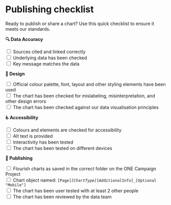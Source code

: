 # Publishing checklist

Ready to publish or share a chart? Use this quick checklist to ensure it meets our standards.
<br>


<script src="https://cdn.jsdelivr.net/npm/canvas-confetti@1.6.0/dist/confetti.browser.min.js"></script>

**🔍 Data Accuracy**

<label><input type="checkbox" class="task-check"> Sources cited and linked correctly</label><br>
<label><input type="checkbox" class="task-check"> Underlying data has been checked</label><br>
<label><input type="checkbox" class="task-check"> Key message matches the data</label>

**🎨 Design**

<label><input type="checkbox" class="task-check"> Official colour palette, font, layout and other styling elements have been used</label><br>
<label><input type="checkbox" class="task-check"> The chart has been checked for mislabeling, misinterpretation, and other design errors</label><br>
<label><input type="checkbox" class="task-check"> The chart has been checked against our data visualisation principles</label>


**♿ Accessibility**

<label><input type="checkbox" class="task-check"> Colours and elements are checked for accessibility</label><br>
<label><input type="checkbox" class="task-check"> Alt text is provided</label><br>
<label><input type="checkbox" class="task-check"> Interactivity has been tested</label><br>
<label><input type="checkbox" class="task-check"> The chart has been tested on different devices</label>


**👀 Publishing**

<label><input type="checkbox" class="task-check"> Flourish charts as saved in the correct folder on the ONE Campaign Project</label><br>
<label><input type="checkbox" class="task-check"> Chart object named: <code>[Page]_[ChartType]_[AdditionalInfo]_[Optional "Mobile"]</code></label><br>
<label><input type="checkbox" class="task-check"> The chart has been user tested with at least 2 other people</label><br>
<label><input type="checkbox" class="task-check"> The chart has been reviewed by the data team</label>






<script>
  function checkAllTasksComplete() {
    const checkboxes = document.querySelectorAll('.task-check');
    const allChecked = Array.from(checkboxes).every(cb => cb.checked);
    if (allChecked) {
      confetti();
    }
  }

  // Attach listener to each checkbox
  document.addEventListener('DOMContentLoaded', () => {
    document.querySelectorAll('.task-check').forEach(cb => {
      cb.addEventListener('change', checkAllTasksComplete);
    });
  });
</script>
